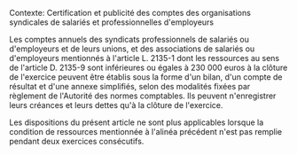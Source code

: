 Contexte: Certification et publicité des comptes des organisations syndicales de salariés et professionnelles d'employeurs

Les comptes annuels des syndicats professionnels de salariés ou d'employeurs et de leurs unions, et des associations de salariés ou d'employeurs mentionnés à l'article L. 2135-1 dont les ressources au sens de l'article D. 2135-9 sont inférieures ou égales à 230 000 euros à la clôture de l'exercice peuvent être établis sous la forme d'un bilan, d'un compte de résultat et d'une annexe simplifiés, selon des modalités fixées par règlement de l'Autorité des normes comptables. Ils peuvent n'enregistrer leurs créances et leurs dettes qu'à la clôture de l'exercice.

Les dispositions du présent article ne sont plus applicables lorsque la condition de ressources mentionnée à l'alinéa précédent n'est pas remplie pendant deux exercices consécutifs.